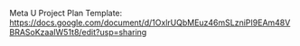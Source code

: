 Meta U Project Plan Template: https://docs.google.com/document/d/1OxlrUQbMEuz46mSLzniPI9EAm48VBRASoKzaaIW51t8/edit?usp=sharing
